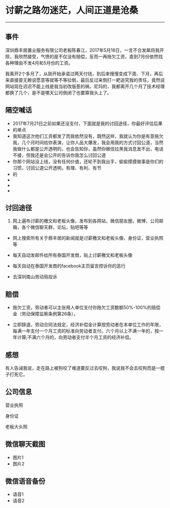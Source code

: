 # **讨薪之路勿迷茫，人间正道是沧桑** #

----------


## 事件 ##
深圳鼎丰居置业服务有限公司老板陈春江，2017年5月18日，一言不合发飙将我开除，我欣然接受，气愤的是不仅没有赔偿，反而一再拖欠工资，直到7月份依然找各种理由不发4月和5月份的工资。

我离开2个多月了，从刚开始承诺过两天付钱，到后来慢慢变成下周、下月，再后来直接耍无赖说愿意等就等不等拉倒，最后反过来倒打一耙追究我的责任，竟然说网站现在迟迟不能上线是我当初改版惹的祸，尼玛的，我都离开几个月了技术经理都换了几个，是不是哪天公司倒闭了也要算我头上了。




## 隔空喊话 ##

- 2017年7月21日之前如果还没支付，下面就是我的讨回途径，你最好评估后果
- 的单点
- 我知道这次他们工资都发了而我依然没有，既然这样，我就认为你是有意拖欠我，几个月时间给你表演，让你人品大爆发，我会用我的方式讨回公道，当然我做什么都是公开透明的，也会告知你，虽然你微信拉黑我消息发不出，电话不接，但我还是会公开的告诉你我怎么讨回公道
- 你那个网站没上线，没有任何价值，还轮不到我出手，偷偷摸摸做事是你们的习惯，讨回公道公开透明，有理、有利、有节
- 的
- 
- 
- 

## 讨回途径 ##

1. 网上遍布讨薪的檄文和老板头像，发布到各网站，微信朋友圈，微博，公司邮箱，各个微信聊天群，论坛，贴吧等等

- 网上搜索所有关于鼎丰居的新闻就是讨薪檄文和老板头像，身份证，营业执照等

- 每天自动发邮件给所有泰国开发商，贴上讨薪檄文和老板头像
 
- 每天自动在泰国开发商的facebook主页留言控诉你的恶行
 
- 去深圳南山劳动局投诉

## 赔偿 ##

- 拖欠工资，劳动者可以主张用人单位支付你拖欠工资数额50%-100%的赔偿金（劳动保障监察条例第26条）。

- 立即辞退，劳动合同法规定，经济补偿金计算按劳动者在本单位工作的年限，每满一年支付一个月工资的标准向劳动者支付。六个月以上不满一年的，按一年计算;不满六个月的，向劳动者支付半个月工资的经济补偿。

## 感想 ##
有人告诫我说，走在路上被狗咬了难道要反过去咬狗，我说我不会去咬狗而是一棍子打死它。

## 公司信息 ##

营业执照

身份证

老板大头照

## 微信聊天截图 ##


- 图片1
- 图片2

## 微信语音备份 ##


- 语音1
- 语音2



